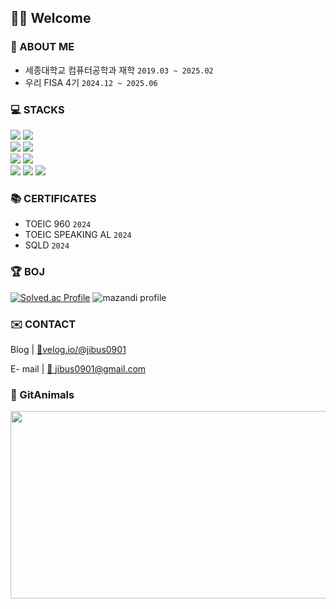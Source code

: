 ## 👏🏻 Welcome

### 📌 ABOUT ME
- 세종대학교 컴퓨터공학과 재학 `2019.03 ~ 2025.02`
- 우리 FISA 4기 `2024.12 ~ 2025.06`

### 💻 STACKS
![](https://img.shields.io/badge/Java-3776AB?style=for-the-badge&logo=java&logoColor=white)
![](https://img.shields.io/badge/SpringBoot-6DB33F?style=for-the-badge&logo=springboot&logoColor=white)
<br>
![](https://img.shields.io/badge/JavaScript-F7DF1E?style=for-the-badge&logo=javascript&logoColor=white)
![](https://img.shields.io/badge/React-61DAFB?style=for-the-badge&logo=react&logoColor=white)
<br>
![](https://img.shields.io/badge/C-00599C?style=for-the-badge&logo=c&logoColor=white)
<img src="https://img.shields.io/badge/aws-232F3E?style=for-the-badge&logo=amazonwebservices&logoColor=white">
<br>
<img src="https://img.shields.io/badge/Intellij-000000?style=for-the-badge&logo=Intellij IDEA&logoColor=white">
<img src="https://img.shields.io/badge/VSCODE-007ACC?style=for-the-badge&logo=Visual Studio Code&logoColor=white">
<img src="https://img.shields.io/badge/macos-000000?style=for-the-badge&logo=macos&logoColor=white">
<br>

### 📚 CERTIFICATES
- TOEIC 960 `2024`
- TOEIC SPEAKING AL `2024`
- SQLD `2024`

### 🏆 BOJ
[![Solved.ac Profile](http://mazassumnida.wtf/api/v2/generate_badge?boj=wltjq0901)](https://solved.ac/wltjq0901/)
![mazandi profile](http://mazandi.herokuapp.com/api?handle={wltjq0901}&theme=cold)

### ✉️ CONTACT
Blog | [🔗velog.io/@jibus0901](https://velog.io/@jibus0901/posts)

E- mail | [📧 jibus0901@gmail.com](mailto:jibus0901@gmail.com)

### 🐧 GitAnimals
<a href="https://github.com/devxb/gitanimals">
<img
  src="https://render.gitanimals.org/farms/icebear0111"
  width="600"
  height="300"
/>
</a>
